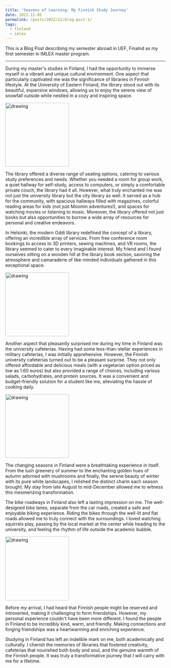 ```yaml
---
title: 'Seasons of Learning: My Finnish Study Journey'
date: 2022-12-05
permalink: /posts/2022/12/blog-post-1/
tags:
  - finland
  - imlex
---
```



This is a Blog Post describing my semester abroad in UEF, Finalnd as my first semester in IMLEX master program.

--- 

During my master's studies in Finland, I had the opportunity to immerse myself in a vibrant and unique cultural environment. One aspect that particularly captivated me was the significance of libraries in Finnish lifestyle. At the University of Eastern Finland, the library stood out with its beautiful, expansive windows, allowing us to enjoy the serene view of snowfall outside while nestled in a cozy and inspiring space.

<img src="/images/finland_library3.JPG" alt="drawing" width="200"/>

The library offered a diverse range of seating options, catering to various study preferences and needs. Whether you needed a room for group work, a quiet hallway for self-study, access to computers, or simply a comfortable private couch, the library had it all. However, what truly enchanted me was not just the university library but the city library as well. It served as a hub for the community, with spacious hallways filled with magazines, colorful reading areas for kids (not just Moomin adventures!), and spaces for watching movies or listening to music. Moreover, the library offered not just books but also opportunities to borrow a wide array of resources for personal and creative endeavors.

In Helsinki, the modern Oddi library redefined the concept of a library, offering an incredible array of services. From free conference room bookings to access to 3D printers, sewing machines, and VR rooms, the library seemed to cater to every imaginable interest. My friend and I found ourselves sitting on a wooden hill at the library book section, savoring the atmosphere and camaraderie of like-minded individuals gathered in this exceptional space.

<img src="/images/finland_library2.JPG" alt="drawing" width="200"/>

Another aspect that pleasantly surprised me during my time in Finland was the university cafeterias. Having had some less-than-stellar experiences in military cafeterias, I was initially apprehensive. However, the Finnish university cafeterias turned out to be a pleasant surprise. They not only offered affordable and delicious meals (with a vegetarian option priced as low as 1.60 euros) but also provided a range of choices, including various salads, carbohydrates, and protein sources. It was a convenient and budget-friendly solution for a student like me, alleviating the hassle of cooking daily.

<img src="/images/finland_food.JPG" alt="drawing" width="200"/>

The changing seasons in Finland were a breathtaking experience in itself. From the lush greenery of summer to the enchanting golden hues of autumn adorned with mushrooms and finally, the serene beauty of winter with its pure white landscapes, I relished the distinct charm each season brought. My stay from late August to mid-December allowed me to witness this mesmerizing transformation.

The bike roadways in Finland also left a lasting impression on me. The well-designed bike lanes, separate from the car roads, created a safe and enjoyable biking experience. Riding the bikes through the well-lit and flat roads allowed me to truly connect with the surroundings. I loved watching squirrels play, passing by the local market at the center while heading to the university, and feeling the rhythm of life outside the academic bubble.

<img src="/images/finland_bike.JPG" alt="drawing" width="200"/>

Before my arrival, I had heard that Finnish people might be reserved and introverted, making it challenging to form friendships. However, my personal experience couldn't have been more different. I found the people in Finland to be incredibly kind, warm, and friendly. Making connections and forging friendships was a heartwarming and enriching experience.

Studying in Finland has left an indelible mark on me, both academically and culturally. I cherish the memories of libraries that fostered creativity, cafeterias that nourished both body and soul, and the genuine warmth of the Finnish people. It was truly a transformative journey that I will carry with me for a lifetime.
